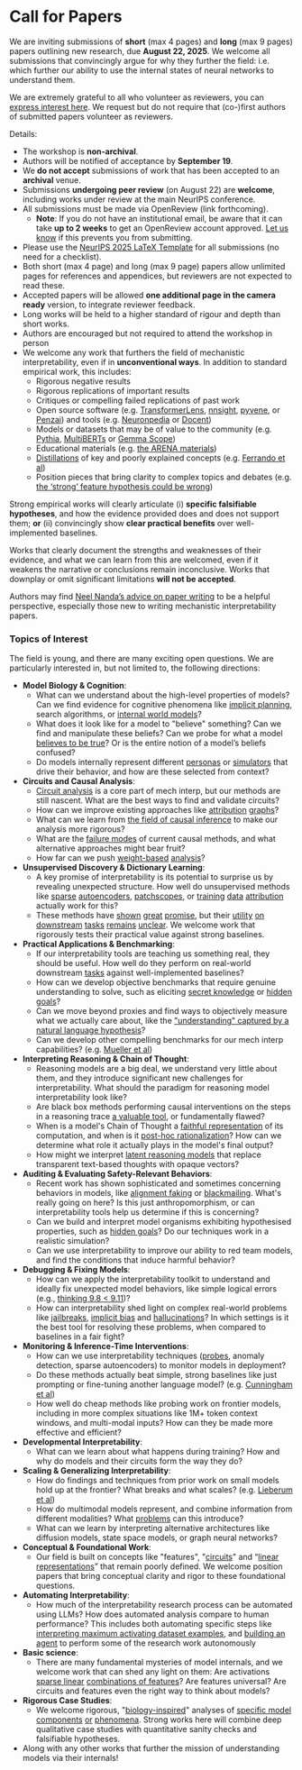 # Call for Papers
We are inviting submissions of **short** (max 4 pages) and **long** (max 9 pages) papers outlining new research, due **August 22, 2025**. We welcome all submissions that convincingly argue for why they further the field: i.e. which further our ability to use the internal states of neural networks to understand them. 

We are extremely grateful to all who volunteer as reviewers, you can [express interest here](https://www.google.com/url?q=https://docs.google.com/forms/d/e/1FAIpQLSdiw1SJllzoTz_nqzDTzTOGb9DV3W_truQyh-WvYj_QGIi7Mg/viewform?usp%3Ddialog&sa=D&source=editors&ust=1753328729410111&usg=AOvVaw0Exp8ENHqsH1449uoSQmDs). We request but do not require that (co-)first authors of submitted papers volunteer as reviewers. 

Details: 
* The workshop is **non-archival**.
* Authors will be notified of acceptance by **September 19**.
* We **do not accept** submissions of work that has been accepted to an **archival** venue.
* Submissions **undergoing peer review** (on August 22) are **welcome**, including works under review at the main NeurIPS conference.
* All submissions must be made via OpenReview (link forthcoming).
  * **Note**: If you do not have an institutional email, be aware that it can take **up to 2 weeks** to get an OpenReview account approved. [Let us know](mailto:neurips2025@mechinterpworkshop.com) if this prevents you from submitting.
* Please use the [NeurIPS 2025 LaTeX Template](https://www.google.com/url?q=https://media.neurips.cc/Conferences/NeurIPS2025/Styles.zip&sa=D&source=editors&ust=1753328729411602&usg=AOvVaw212B0BycfQJJGsE85VM5NM) for all submissions (no need for a checklist).
* Both short (max 4 page) and long (max 9 page) papers allow unlimited pages for references and appendices, but reviewers are not expected to read these.
* Accepted papers will be allowed **one additional page in the camera ready** version, to integrate reviewer feedback.
* Long works will be held to a higher standard of rigour and depth than short works.
* Authors are encouraged but not required to attend the workshop in person
* We welcome any work that furthers the field of mechanistic interpretability, even if in **unconventional ways**. In addition to standard empirical work, this includes:
  * Rigorous negative results
  * Rigorous replications of important results
  * Critiques or compelling failed replications of past work
  * Open source software (e.g. [TransformerLens](https://www.google.com/url?q=https://github.com/neelnanda-io/TransformerLens&sa=D&source=editors&ust=1753328729412767&usg=AOvVaw1DBx8tk4rp6448myXDtaz3), [nnsight](https://www.google.com/url?q=https://github.com/ndif-team/nnsight&sa=D&source=editors&ust=1753328729412869&usg=AOvVaw3z4RkI0-Kdog3Bl-wj5Fdy), [pyvene](https://www.google.com/url?q=https://github.com/stanfordnlp/pyvene/tree/main/pyvene/models/mlp&sa=D&source=editors&ust=1753328729412987&usg=AOvVaw3SkOL0lUelg-qcAjeCsbMx), or [Penzai](https://www.google.com/url?q=https://github.com/google-deepmind/penzai&sa=D&source=editors&ust=1753328729413100&usg=AOvVaw1H2x74wpzsBrI4Bnv9x8IL)) and tools (e.g. [Neuronpedia](https://www.google.com/url?q=http://neuronpedia.org&sa=D&source=editors&ust=1753328729413215&usg=AOvVaw3FvyBeA4eyYEVsFVU2Krcq) or [Docent](https://www.google.com/url?q=https://transluce.org/introducing-docent&sa=D&source=editors&ust=1753328729413305&usg=AOvVaw164GXEYUSHBc5kMrajwbNT))
  * Models or datasets that may be of value to the community (e.g. [Pythia](https://www.google.com/url?q=https://arxiv.org/abs/2304.01373&sa=D&source=editors&ust=1753328729413519&usg=AOvVaw074ZcZYfw-wxSIPmtQI6s1), [MultiBERTs](https://www.google.com/url?q=https://arxiv.org/abs/2106.16163&sa=D&source=editors&ust=1753328729413597&usg=AOvVaw3n6wLqYnm5JaqbWBJ9bfBo) or [Gemma Scope](https://www.google.com/url?q=https://arxiv.org/abs/2408.05147&sa=D&source=editors&ust=1753328729413676&usg=AOvVaw1IrnI8Do8bHDuqFpfHakCU))
  * Educational materials (e.g. [the ARENA materials](https://www.google.com/url?q=https://arena3-chapter1-transformer-interp.streamlit.app/&sa=D&source=editors&ust=1753328729413880&usg=AOvVaw1-AzTY1XwPr0ybZ5PSLv1n))
  * [Distillations](https://www.google.com/url?q=https://distill.pub/2017/research-debt/&sa=D&source=editors&ust=1753328729414038&usg=AOvVaw3YnSDkvc9aG5i_SCFw_uzj) of key and poorly explained concepts (e.g. [Ferrando et al](https://www.google.com/url?q=https://arxiv.org/abs/2405.00208&sa=D&source=editors&ust=1753328729414156&usg=AOvVaw2gVlinOpwE41iZV8xAkwrE))
  * Position pieces that bring clarity to complex topics and debates (e.g. [the ‘strong’ feature hypothesis could be wrong](https://www.google.com/url?q=https://www.alignmentforum.org/posts/tojtPCCRpKLSHBdpn/the-strong-feature-hypothesis-could-be-wrong&sa=D&source=editors&ust=1753328729414385&usg=AOvVaw1U3vx75vOH08cCe8nTlrnd))

Strong empirical works will clearly articulate (i) **specific falsifiable hypotheses**, and how the evidence provided does and does not support them; **or** (ii) convincingly show **clear practical benefits** over well-implemented baselines. 

Works that clearly document the strengths and weaknesses of their evidence, and what we can learn from this are welcomed, even if it weakens the narrative or conclusions remain inconclusive. Works that downplay or omit significant limitations **will not be accepted**. 

Authors may find [Neel Nanda’s advice on paper writing](https://www.google.com/url?q=https://www.alignmentforum.org/posts/eJGptPbbFPZGLpjsp/highly-opinionated-advice-on-how-to-write-ml-papers&sa=D&source=editors&ust=1753328729415357&usg=AOvVaw3PK1-JXpIVYHDOSU84JCa9) to be a helpful perspective, especially those new to writing mechanistic interpretability papers. 
### Topics of Interest
The field is young, and there are many exciting open questions. We are particularly interested in, but not limited to, the following directions: 
* **Model Biology & Cognition**:
  * What can we understand about the high-level properties of models? Can we find evidence for cognitive phenomena like [implicit planning](https://www.google.com/url?q=https://transformer-circuits.pub/2025/attribution-graphs/biology.html%23dives-poems&sa=D&source=editors&ust=1753328729416040&usg=AOvVaw0p1h7NlyhnHbppo5Owk8LV), search algorithms, or [internal world models](https://www.google.com/url?q=https://arxiv.org/abs/2210.13382&sa=D&source=editors&ust=1753328729416138&usg=AOvVaw3zr8kHVQAGI0wDe2NZl2Vi)?
  * What does it look like for a model to "believe" something? Can we find and manipulate these beliefs? Can we probe for what a model [believes to be true](https://www.google.com/url?q=https://arxiv.org/abs/2310.06824&sa=D&source=editors&ust=1753328729416378&usg=AOvVaw2eXWM5OxWFwYXY4gaKv_N7)? Or is the entire notion of a model’s beliefs confused?
  * Do models internally represent different [personas](https://www.google.com/url?q=https://arxiv.org/abs/2406.12094&sa=D&source=editors&ust=1753328729416656&usg=AOvVaw3TBtAnBySdqG5Po8dTwsvH) or [simulators](https://www.google.com/url?q=https://www.nature.com/articles/s41586-023-06647-8&sa=D&source=editors&ust=1753328729416763&usg=AOvVaw3yKih-OvXiHvLEukXUcz1P) that drive their behavior, and how are these selected from context?
* **Circuits and Causal Analysis**:
  * [Circuit analysis](https://www.google.com/url?q=https://distill.pub/2020/circuits/zoom-in/&sa=D&source=editors&ust=1753328729417133&usg=AOvVaw3tEY6LeW_tsAvgXfQ4w6R2) is a core part of mech interp, but our methods are still nascent. What are the best ways to find and validate circuits?
  * How can we improve existing approaches like [attribution](https://www.google.com/url?q=https://arxiv.org/abs/2406.11944&sa=D&source=editors&ust=1753328729417531&usg=AOvVaw1BvYyeMv9LEtJHRJSp4U4U) [graphs](https://www.google.com/url?q=https://transformer-circuits.pub/2025/attribution-graphs/methods.html&sa=D&source=editors&ust=1753328729417625&usg=AOvVaw2wsrj0afECj6aC5rg-op42)?
  * What can we learn from [the field of causal inference](https://www.google.com/url?q=https://arxiv.org/abs/2407.04690&sa=D&source=editors&ust=1753328729417773&usg=AOvVaw34-XRVc77zn9XfhRnTAfmU) to make our analysis more rigorous?
  * What are the [failure modes](https://www.google.com/url?q=https://arxiv.org/abs/2307.15771&sa=D&source=editors&ust=1753328729417902&usg=AOvVaw0nU26Yi7QAMBuWZPwC1CTK) of current causal methods, and what alternative approaches might bear fruit?
  * How far can we push [weight-based](https://www.google.com/url?q=https://arxiv.org/abs/2301.05217&sa=D&source=editors&ust=1753328729418080&usg=AOvVaw27BWZSeFiew64od9WiGc-0) [analysis](https://www.google.com/url?q=https://arxiv.org/abs/2410.08417&sa=D&source=editors&ust=1753328729418136&usg=AOvVaw3P6ymH_JpjqMYnp1hqbqDI)?
* **Unsupervised Discovery & Dictionary Learning**:
  * A key promise of interpretability is its potential to surprise us by revealing unexpected structure. How well do unsupervised methods like [sparse](https://www.google.com/url?q=https://arxiv.org/abs/2103.15949&sa=D&source=editors&ust=1753328729418442&usg=AOvVaw2Sx2EV3fGqDJmjgtumgUhz) [autoencoders](https://www.google.com/url?q=https://transformer-circuits.pub/2023/monosemantic-features&sa=D&source=editors&ust=1753328729418524&usg=AOvVaw0tGnheUrMTrqe8XBbwno61), [patch](https://www.google.com/url?q=https://arxiv.org/abs/2401.06102&sa=D&source=editors&ust=1753328729418577&usg=AOvVaw3lhehIH59__0AipRrmP3Hf)[scopes](https://www.google.com/url?q=https://arxiv.org/abs/2403.10949v2&sa=D&source=editors&ust=1753328729418631&usg=AOvVaw0ZwlbFKXXscL_U6_pQqdeW), or [training](https://www.google.com/url?q=https://proceedings.mlr.press/v70/koh17a?ref%3Dhttps://githubhelp.com&sa=D&source=editors&ust=1753328729418761&usg=AOvVaw2VEflvVRRNGg4PyJvK0IEM) [data](https://www.google.com/url?q=https://arxiv.org/abs/2308.03296&sa=D&source=editors&ust=1753328729418830&usg=AOvVaw18XpfPg0uTSe_ve936Pc_U) [attribution](https://www.google.com/url?q=https://arxiv.org/abs/2205.11482&sa=D&source=editors&ust=1753328729418893&usg=AOvVaw2yymBRHumYI_xnin5Wx_sq) actually work for this?
  * These methods have [shown](https://www.google.com/url?q=https://transformer-circuits.pub/2024/scaling-monosemanticity/index.html&sa=D&source=editors&ust=1753328729419047&usg=AOvVaw1RuhOjim_uuqPwXFy-lpEG) [great](https://www.google.com/url?q=https://transformer-circuits.pub/2025/attribution-graphs/biology.html&sa=D&source=editors&ust=1753328729419118&usg=AOvVaw36z2t0lKiqFF_ePue_heAp) [promise](https://www.google.com/url?q=https://arxiv.org/abs/2503.10965&sa=D&source=editors&ust=1753328729419172&usg=AOvVaw2fx-Xj--OZiw_XIIR_UL3l), but their [utility](https://www.google.com/url?q=https://arxiv.org/abs/2502.16681&sa=D&source=editors&ust=1753328729419237&usg=AOvVaw356dB1Fv4o1kgVlYzz9uFS) [on](https://www.google.com/url?q=https://www.tilderesearch.com/blog/sieve&sa=D&source=editors&ust=1753328729419288&usg=AOvVaw2nY2O5AzktuOXZlpfsCfGp) [downstream](https://www.google.com/url?q=https://arxiv.org/abs/2501.17148&sa=D&source=editors&ust=1753328729419368&usg=AOvVaw23K1HpZ3a6biaxUqF0kAMw) [tasks](https://www.google.com/url?q=https://transformer-circuits.pub/2024/features-as-classifiers/index.html&sa=D&source=editors&ust=1753328729419457&usg=AOvVaw3pSQuGBbwmlWDHk-Liq-fP) [remains](https://www.google.com/url?q=https://arxiv.org/abs/2502.04382&sa=D&source=editors&ust=1753328729419512&usg=AOvVaw1rI7AgXLTvRMuYEj9QY7AJ) [unclear](https://www.google.com/url?q=https://www.alignmentforum.org/posts/4uXCAJNuPKtKBsi28/negative-results-for-saes-on-downstream-tasks&sa=D&source=editors&ust=1753328729419620&usg=AOvVaw1Vi7EtK91CRIG_s89JfNEw). We welcome work that rigorously tests their practical value against strong baselines.
* **Practical Applications & Benchmarking**:
  * If our interpretability tools are teaching us something real, they should be useful. How well do they perform on real-world downstream [tasks](https://www.google.com/url?q=https://www.lesswrong.com/posts/wGRnzCFcowRCrpX4Y/downstream-applications-as-validation-of-interpretability&sa=D&source=editors&ust=1753328729420050&usg=AOvVaw1T0T9xsRTgoM_v2MHOceWR) against well-implemented baselines?
  * How can we develop objective benchmarks that require genuine understanding to solve, such as eliciting [secret knowledge](https://www.google.com/url?q=https://arxiv.org/abs/2505.14352&sa=D&source=editors&ust=1753328729420265&usg=AOvVaw3VnWLSgFDrt0zwigbm0pZ6) or [hidden goals](https://www.google.com/url?q=https://arxiv.org/abs/2503.10965&sa=D&source=editors&ust=1753328729420323&usg=AOvVaw1jNFukMLSMGmcAKdjJDZvw)?
  * Can we move beyond proxies and find ways to objectively measure what we actually care about, like the ["understanding" captured by a natural language hypothesis](https://www.google.com/url?q=https://arxiv.org/abs/2502.04382&sa=D&source=editors&ust=1753328729420585&usg=AOvVaw0zDH51hyQyHjLpSEoN5vDQ)?
  * Can we develop other compelling benchmarks for our mech interp capabilities? (e.g. [Mueller et al](https://www.google.com/url?q=https://arxiv.org/abs/2504.13151&sa=D&source=editors&ust=1753328729420743&usg=AOvVaw0xWV2oSVLw2AWzdfPibpYw))
* **Interpreting Reasoning & Chain of Thought**:
  * Reasoning models are a big deal, we understand very little about them, and they introduce significant new challenges for interpretability. What should the paradigm for reasoning model interpretability look like?
  * Are black box methods performing causal interventions on the steps in a reasoning trace [a valuable tool](https://www.google.com/url?q=https://arxiv.org/abs/2506.19143&sa=D&source=editors&ust=1753328729421277&usg=AOvVaw1ep5hQRODVSFBIaWvHU8kC), or fundamentally flawed?
  * When is a model's Chain of Thought a [faithful representation](https://www.google.com/url?q=https://arxiv.org/abs/2305.04388&sa=D&source=editors&ust=1753328729421489&usg=AOvVaw1pkEwk5_qFKBb5kFC-G-pW) of its computation, and when is it [post-hoc rationalization](https://www.google.com/url?q=https://arxiv.org/abs/2503.08679&sa=D&source=editors&ust=1753328729421609&usg=AOvVaw3y-tN2Pgy5oASQ6uD1qf5K)? How can we determine what role it actually plays in the model's final output?
  * How might we interpret [latent reasoning models](https://www.google.com/url?q=https://arxiv.org/abs/2412.06769&sa=D&source=editors&ust=1753328729421876&usg=AOvVaw2EChU5N5TCQIJybTSOkIWn) that replace transparent text-based thoughts with opaque vectors?
* **Auditing & Evaluating Safety-Relevant Behaviors**:
  * Recent work has shown sophisticated and sometimes concerning behaviors in models, like [alignment faking](https://www.google.com/url?q=https://arxiv.org/abs/2412.14093&sa=D&source=editors&ust=1753328729422357&usg=AOvVaw2xY23T82kK7jaEiASe3AxI) or [blackmailing](https://www.google.com/url?q=https://www.anthropic.com/research/agentic-misalignment&sa=D&source=editors&ust=1753328729422436&usg=AOvVaw3rQbwuZbCyBb50kuqXIEcA). What's really going on here? Is this just anthropomorphism, or can interpretability tools help us determine if this is concerning?
  * Can we build and interpret model organisms exhibiting hypothesised properties, such as [hidden goals](https://www.google.com/url?q=https://arxiv.org/abs/2503.10965&sa=D&source=editors&ust=1753328729422821&usg=AOvVaw32MetUf7sIDXvZWysYsFjF)? Do our techniques work in a realistic simulation?
  * Can we use interpretability to improve our ability to red team models, and find the conditions that induce harmful behavior?
* **Debugging & Fixing Models**:
  * How can we apply the interpretability toolkit to understand and ideally fix unexpected model behaviors, like simple logical errors (e.g., [thinking 9.8 < 9.11](https://www.google.com/url?q=https://transluce.org/observability-interface&sa=D&source=editors&ust=1753328729423460&usg=AOvVaw1AyuBGuw14oDwrd0bpb2Kj))?
  * How can interpretability shed light on complex real-world problems like [jailbreaks](https://www.google.com/url?q=https://transformer-circuits.pub/2025/attribution-graphs/biology.html%23dives-jailbreak&sa=D&source=editors&ust=1753328729423643&usg=AOvVaw3bZ0Qs4c27_fBu723Y9dTR), [implicit bias](https://www.google.com/url?q=https://arxiv.org/abs/2506.10922&sa=D&source=editors&ust=1753328729423743&usg=AOvVaw1HZ_lW9Sy48xiS_-3MjF8E) and [hallucinations](https://www.google.com/url?q=https://arxiv.org/abs/2411.14257&sa=D&source=editors&ust=1753328729423846&usg=AOvVaw3aG_hHwkkzXN9FPVBo6b8R)? In which settings is it the best tool for resolving these problems, when compared to baselines in a fair fight?
* **Monitoring & Inference-Time Interventions**:
  * How can we use interpretability techniques ([probes](https://www.google.com/url?q=https://arxiv.org/abs/2102.12452&sa=D&source=editors&ust=1753328729424221&usg=AOvVaw27U9a-B9Gn1S_kRjDJ6NaR), anomaly detection, sparse autoencoders) to monitor models in deployment?
  * Do these methods actually beat simple, strong baselines like just prompting or fine-tuning another language model? (e.g. [Cunningham et al](https://www.google.com/url?q=https://alignment.anthropic.com/2025/cheap-monitors/&sa=D&source=editors&ust=1753328729424559&usg=AOvVaw0Bn5BBcfYA3QNuDeqGXiqh))
  * How well do cheap methods like probing work on frontier models, including in more complex situations like 1M+ token context windows, and multi-modal inputs? How can they be made more effective and efficient?
* **Developmental Interpretability**:
  * What can we learn about what happens during training? How and why do models and their circuits form the way they do?
* **Scaling & Generalizing Interpretability**:
  * How do findings and techniques from prior work on small models hold up at the frontier? What breaks and what scales? (e.g. [Lieberum et al](https://www.google.com/url?q=https://arxiv.org/abs/2307.09458&sa=D&source=editors&ust=1753328729425457&usg=AOvVaw3ZkLS76NRXNLSnAXFa5XSA))
  * How do multimodal models represent, and combine information from different modalities? What [problems](https://www.google.com/url?q=https://openreview.net/pdf?id%3DVUhRdZp8ke&sa=D&source=editors&ust=1753328729425670&usg=AOvVaw1LT1bSLILUzpep1SE2cTsa) can this introduce?
  * What can we learn by interpreting alternative architectures like diffusion models, state space models, or graph neural networks?
* **Conceptual & Foundational Work**:
  * Our field is built on concepts like "features", "[circuits](https://www.google.com/url?q=https://distill.pub/2020/circuits/zoom-in/&sa=D&source=editors&ust=1753328729426068&usg=AOvVaw1i5MzjPoS7XTf4wRbSYi5A)" and “[linear representations](https://www.google.com/url?q=https://transformer-circuits.pub/2024/july-update/index.html%23linear-representations&sa=D&source=editors&ust=1753328729426168&usg=AOvVaw3pj1a7n_QmcZaMouUDe9XQ)” that remain poorly defined. We welcome position papers that bring conceptual clarity and rigor to these foundational questions.
* **Automating Interpretability**:
  * How much of the interpretability research process can be automated using LLMs? How does automated analysis compare to human performance? This includes both automating specific steps like [interpreting maximum activating dataset examples](https://www.google.com/url?q=https://openaipublic.blob.core.windows.net/neuron-explainer/paper/index.html&sa=D&source=editors&ust=1753328729426668&usg=AOvVaw3EFJS0HBb55y44Rt81ooGj), and [building an agent](https://www.google.com/url?q=https://arxiv.org/abs/2404.14394&sa=D&source=editors&ust=1753328729426758&usg=AOvVaw2tPopuxwsMaFvupLNbsXEY) to perform some of the research work autonomously
* **Basic science**:
  * There are many fundamental mysteries of model internals, and we welcome work that can shed any light on them: Are activations [sparse linear](https://www.google.com/url?q=https://arxiv.org/abs/1601.03764&sa=D&source=editors&ust=1753328729427136&usg=AOvVaw1T9617o1aXw-NMjgm1EvTT) [combinations of features](https://www.google.com/url?q=https://transformer-circuits.pub/2022/toy_model/index.html&sa=D&source=editors&ust=1753328729427274&usg=AOvVaw348xom6NBIf8jXvCwKTY62)? Are features universal? Are circuits and features even the right way to think about models?
* **Rigorous Case Studies**:
  * We welcome rigorous, "[biology-inspired](https://www.google.com/url?q=https://distill.pub/2020/circuits/curve-circuits/&sa=D&source=editors&ust=1753328729427651&usg=AOvVaw0GFiBXz7wDDyoyyNNrX2bz)" analyses of [specific model](https://www.google.com/url?q=https://arxiv.org/abs/2310.04625&sa=D&source=editors&ust=1753328729427734&usg=AOvVaw1-BR4EIcGPXTO8SMBwjkqI) [components](https://www.google.com/url?q=https://transformer-circuits.pub/2024/scaling-monosemanticity/index.html&sa=D&source=editors&ust=1753328729427831&usg=AOvVaw3vYqEK0wmavnRyFiZHsXhn) [or](https://www.google.com/url?q=https://arxiv.org/abs/2305.01610&sa=D&source=editors&ust=1753328729427898&usg=AOvVaw2EJscHCG6JrC3u15X3jsod) [phenomena](https://www.google.com/url?q=https://arxiv.org/abs/2306.09346&sa=D&source=editors&ust=1753328729427973&usg=AOvVaw0_qbULmVhKGquOu8TgJXj8). Strong works here will combine deep qualitative case studies with quantitative sanity checks and falsifiable hypotheses.
* Along with any other works that further the mission of understanding models via their internals!